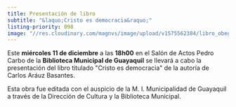 ```yaml
---
title: Presentación de libro
subtitle: "&laquo;Cristo es democracia&raquo;"
listing-priority: 098
image: "//res.cloudinary.com/magnvs/image/upload/v1575562384/libro_obeg1v.jpg"
---
```


Este **miércoles 11 de diciembre** a las **18h00** en el Salón de Actos Pedro Carbo de la **Biblioteca Municipal de Guayaquil** se llevará a cabo la presentación del libro titulado "Cristo es democracia" de la autoría de Carlos Aráuz Basantes.  

Esta obra fue editada con el auspicio de la M. I. Municipalidad de Guayaquil a través de la Dirección de Cultura y la Biblioteca Municipal.

